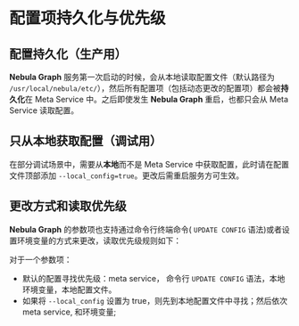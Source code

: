 # 配置项持久化与优先级

## 配置持久化（生产用）

**Nebula Graph** 服务第一次启动的时候，会从本地读取配置文件（默认路径为 `/usr/local/nebula/etc/`），然后所有配置项（包括动态更改的配置项）都会被**持久化**在 Meta Service 中。之后即使发生 **Nebula Graph** 重启，也都只会从 Meta Service 读取配置。

## 只从本地获取配置（调试用）

在部分调试场景中，需要从**本地**而不是 Meta Service 中获取配置，此时请在配置文件顶部添加 `--local_config=true`。更改后需重启服务方可生效。

## 更改方式和读取优先级

**Nebula Graph** 的参数项也支持通过命令行终端命令( `UPDATE CONFIG` 语法)或者设置环境变量的方式来更改，读取优先级规则如下：

对于一个参数项：

- 默认的配置寻找优先级：meta service， 命令行 `UPDATE CONFIG` 语法，本地环境变量，本地配置文件。
- 如果将 `--local_config` 设置为 true，则先到本地配置文件中寻找；然后依次 meta service, 和环境变量;